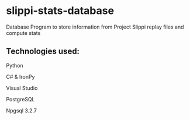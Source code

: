 # slippi-stats-database
Database Program to store information from Project Slippi replay files and compute stats

## Technologies used:
Python 

C# & IronPy 

Visual Studio

PostgreSQL

Npgsql 3.2.7